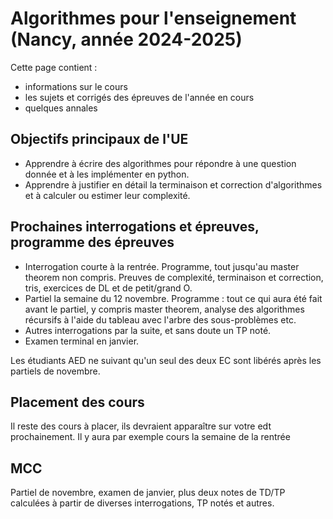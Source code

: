 Algorithmes pour l'enseignement
(Nancy, année 2024-2025)
========================

Cette page contient : 

- informations sur le cours
- les sujets et corrigés des épreuves de l'année en cours
- quelques annales

Objectifs principaux de l'UE
---

- Apprendre à écrire des algorithmes pour répondre à une question donnée et à les implémenter en python.
- Apprendre à justifier en détail la terminaison et correction d'algorithmes et à calculer ou estimer leur complexité. 

Prochaines interrogations et épreuves, programme des épreuves
---

- Interrogation courte à la rentrée. Programme, tout jusqu'au master theorem non compris. Preuves de complexité, terminaison et correction, tris, exercices de DL et de petit/grand O.
- Partiel la semaine du 12 novembre. Programme : tout ce qui aura été fait avant le partiel, y compris master theorem, analyse des algorithmes récursifs à l'aide du tableau avec l'arbre des sous-problèmes etc.
- Autres interrogations par la suite, et sans doute un TP noté.
- Examen terminal en janvier.

Les étudiants AED ne suivant qu'un seul des deux EC sont libérés après les partiels de novembre.

Placement des cours
---

Il reste des cours à placer, ils devraient apparaître sur votre edt prochainement. Il y aura par exemple cours la semaine de la rentrée

MCC
---

Partiel de novembre, examen de janvier, plus deux notes de TD/TP calculées à partir de diverses interrogations, TP notés et autres.

